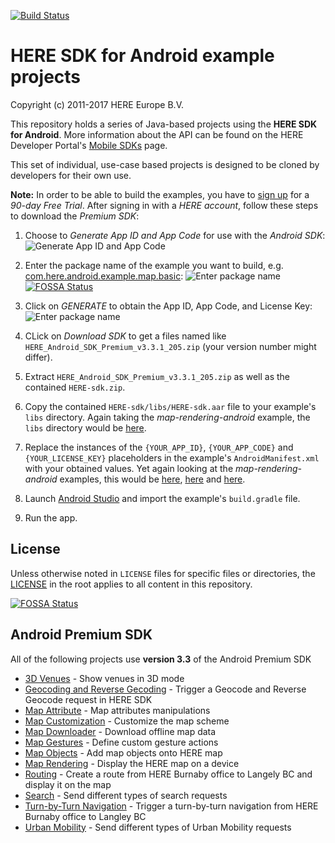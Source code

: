 [![Build Status](https://travis-ci.org/heremaps/here-android-sdk-examples.svg?branch=master)](https://travis-ci.org/heremaps/here-android-sdk-examples)

# HERE SDK for Android example projects

Copyright (c) 2011-2017 HERE Europe B.V.

This repository holds a series of Java-based projects using the **HERE SDK for Android**. More information about the API can be found on the HERE Developer Portal's [Mobile SDKs](https://developer.here.com/develop/mobile-sdks) page.

This set of individual, use-case based projects is designed to be cloned by developers for their own use.

**Note:** In order to be able to build the examples, you have to [sign up](https://developer.here.com/develop/mobile-sdks?create=Evaluation&keepState=true&step=account) for a *90-day Free Trial*. After signing in with a *HERE account*, follow these steps to download the *Premium SDK*:

1. Choose to *Generate App ID and App Code* for use with the *Android SDK*:
![Generate App ID and App Code](/.screenshots/Premium%20SDK%20-%20Generate%20App%20ID%20and%20App%20Code.png?raw=true)

2. Enter the package name of the example you want to build, e.g. [com.here.android.example.map.basic](https://github.com/heremaps/here-android-sdk-examples/blob/master/map-rendering-android/app/src/main/AndroidManifest.xml#L3):
![Enter package name](/.screenshots/Premium%20SDK%20-%20Enter%20package%20name.png?raw=true)
[![FOSSA Status](https://app.fossa.io/api/projects/git%2Bhttps%3A%2F%2Fgithub.com%2Fartemnikitin%2Fhere-android-sdk-examples.svg?type=shield)](https://app.fossa.io/projects/git%2Bhttps%3A%2F%2Fgithub.com%2Fartemnikitin%2Fhere-android-sdk-examples?ref=badge_shield)

3. Click on *GENERATE* to obtain the App ID, App Code, and License Key:
![Enter package name](/.screenshots/Premium%20SDK%20-%20Generated%20license.png?raw=true)

4. CLick on *Download SDK* to get a files named like `HERE_Android_SDK_Premium_v3.3.1_205.zip` (your version number might differ).

5. Extract `HERE_Android_SDK_Premium_v3.3.1_205.zip` as well as the contained `HERE-sdk.zip`.

6. Copy the contained `HERE-sdk/libs/HERE-sdk.aar` file to your example's `libs` directory. Again taking the *map-rendering-android* example, the `libs` directory would be [here](https://github.com/heremaps/here-android-sdk-examples/tree/master/map-rendering-android/app/libs).

7. Replace the instances of the `{YOUR_APP_ID}`, `{YOUR_APP_CODE}` and `{YOUR_LICENSE_KEY}` placeholders in the example's `AndroidManifest.xml` with your obtained values. Yet again looking at the *map-rendering-android* examples, this would be [here](https://github.com/heremaps/here-android-sdk-examples/blob/master/map-rendering-android/app/src/main/AndroidManifest.xml#L29), [here](https://github.com/heremaps/here-android-sdk-examples/blob/master/map-rendering-android/app/src/main/AndroidManifest.xml#L32) and [here](https://github.com/heremaps/here-android-sdk-examples/blob/master/map-rendering-android/app/src/main/AndroidManifest.xml#L35).

8. Launch [Android Studio](https://developer.android.com/studio/) and import the example's `build.gradle` file.

9. Run the app.

## License

Unless otherwise noted in `LICENSE` files for specific files or directories, the [LICENSE](LICENSE) in the root applies to all content in this repository.


[![FOSSA Status](https://app.fossa.io/api/projects/git%2Bhttps%3A%2F%2Fgithub.com%2Fartemnikitin%2Fhere-android-sdk-examples.svg?type=large)](https://app.fossa.io/projects/git%2Bhttps%3A%2F%2Fgithub.com%2Fartemnikitin%2Fhere-android-sdk-examples?ref=badge_large)

## Android Premium SDK

All of the following projects use **version 3.3** of the Android Premium SDK

* [3D Venues](3d-venues-and-indoor-routing) - Show venues in 3D mode
* [Geocoding and Reverse Gecoding](geocoder-and-reverse-geocoder-android) - Trigger a Geocode and Reverse Geocode request in HERE SDK
* [Map Attribute](map-attribute-android) - Map attributes manipulations
* [Map Customization](map-customization-android) - Customize the map scheme
* [Map Downloader](map-downloader-android) - Download offline map data
* [Map Gestures](map-gestures-android) - Define custom gesture actions
* [Map Objects](map-objects-android) - Add map objects onto HERE map
* [Map Rendering](map-rendering-android) - Display the HERE map on a device
* [Routing](rotuing-android) - Create a route from HERE Burnaby office to Langely BC and display it on the map
* [Search](search-android) - Send different types of search requests
* [Turn-by-Turn Navigation](turn-by-turn-navigation-android) - Trigger a turn-by-turn navigation from HERE Burnaby office to Langley BC
* [Urban Mobility](urban-mobility-android) - Send different types of Urban Mobility requests